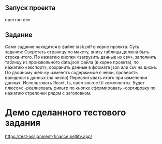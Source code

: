 ## Запуск проекта

npm run dev

## Задание

Само задание находится в файле task.pdf в корне проекта.
Суть задания: Сверстать страницу по макету, внизу таблицы должна быть строка итого. По нажатию кнопки «загрузить данные из csv», заполнить таблицу из произвольного data.json файла (в корне проекта), по нажатию «экспорт», сохранить данные в формате json или csv на диске.
По двойному щелчку изменять содержимое ячейки, проверять валидность данных (на число)
Пересчитывать итого при изменении данных.
Использовать React, ts, open source UI компоненты.
Будет плюсом:
-реализовать фильтр по кнопке сформировать
-сортировку по нажатию стрелочки рядом с заголовком.

# Демо сделанного тестового задания

https://test-assignment-finance.netlify.app/

